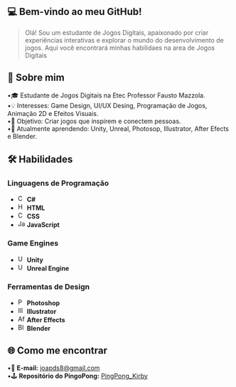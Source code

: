 ## 💻 Bem-vindo ao meu GitHub!
> Olá! Sou um estudante de Jogos Digitais, apaixonado por criar experiências interativas e explorar o mundo do desenvolvimento de jogos. Aqui você encontrará minhas habilidaes na area de Jogos Digitais

## 🥷 Sobre mim

•🎓 Estudante de Jogos Digitais na Etec Professor Fausto Mazzola.<br>
•💡 Interesses: Game Design, UI/UX Desing, Programação de Jogos, Animação 2D e Efeitos Visuais.<br>
•🎯 Objetivo: Criar jogos que inspirem e conectem pessoas.<br>
•📖 Atualmente aprendendo: Unity, Unreal, Photosop, Illustrator, After Efects e Blender.<br>

## 🛠️ Habilidades
### **Linguagens de Programação**
- <img src="https://cdn.jsdelivr.net/gh/devicons/devicon/icons/csharp/csharp-original.svg" width="16" height="16" alt="C#"> **C#**
- <img src="https://cdn.jsdelivr.net/gh/devicons/devicon/icons/html5/html5-original.svg" width="16" height="16" alt="HTML"> **HTML**
- <img src="https://cdn.jsdelivr.net/gh/devicons/devicon/icons/css3/css3-original.svg" width="16" height="16" alt="CSS"> **CSS**
- <img src="https://cdn.jsdelivr.net/gh/devicons/devicon/icons/javascript/javascript-original.svg" width="16" height="16" alt="JavaScript"> **JavaScript**

### **Game Engines**
- <img src="https://cdn.jsdelivr.net/gh/devicons/devicon/icons/unity/unity-original.svg" width="16" height="16" alt="Unity"> **Unity**
- <img src="https://cdn.jsdelivr.net/gh/devicons/devicon/icons/unrealengine/unrealengine-original.svg" width="16" height="16" alt="Unreal Engine"> **Unreal Engine**

### **Ferramentas de Design**
- <img src="https://cdn.jsdelivr.net/gh/devicons/devicon/icons/photoshop/photoshop-plain.svg" width="16" height="16" alt="Photoshop"> **Photoshop**
- <img src="https://cdn.jsdelivr.net/gh/devicons/devicon/icons/illustrator/illustrator-line.svg" width="16" height="16" alt="Illustrator"> **Illustrator**
- <img src="https://cdn.jsdelivr.net/gh/devicons/devicon/icons/aftereffects/aftereffects-original.svg" width="16" height="16" alt="After Effects"> **After Effects**
- <img src="https://cdn.jsdelivr.net/gh/devicons/devicon/icons/blender/blender-original.svg" width="16" height="16" alt="Blender"> **Blender**

## 🌐 Como me encontrar
•📧 **E-mail:** joapds8@gmail.com<br>
•🕹️ **Repositório do PingoPong:** [PingPong_Kirby](https://github.com/chikyuk/pingopong-)  <br>
